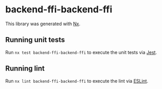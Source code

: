 # backend-ffi-backend-ffi

This library was generated with [Nx](https://nx.dev).

## Running unit tests

Run `nx test backend-ffi-backend-ffi` to execute the unit tests via [Jest](https://jestjs.io).

## Running lint

Run `nx lint backend-ffi-backend-ffi` to execute the lint via [ESLint](https://eslint.org/).
